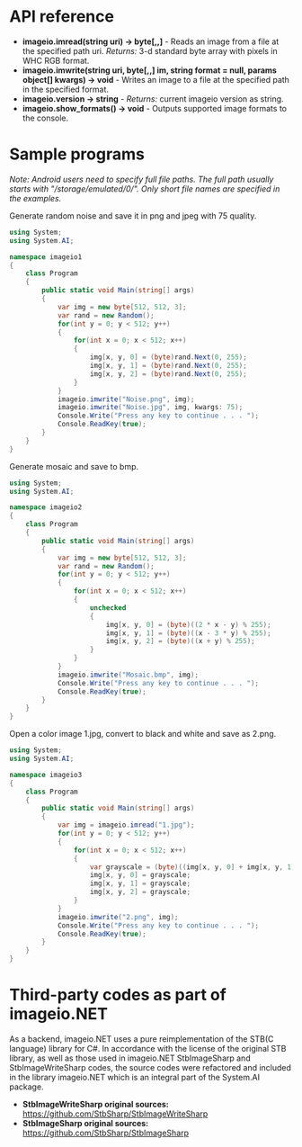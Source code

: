 # API reference

* **imageio.imread(string uri) -> byte[,,]** - Reads an image from a file at the specified path uri. *Returns:* 3-d standard byte array with pixels in WHC RGB format.
* **imageio.imwrite(string uri, byte[,,] im, string format = null, params object[] kwargs) -> void** - Writes an image to a file at the specified path in the specified format.
* **imageio.__version__ -> string** - *Returns:* current imageio version as string.
* **imageio.show_formats() -> void** - Outputs supported image formats to the console.


# Sample programs

*Note: Android users need to specify full file paths. The full path usually starts with "/storage/emulated/0/". Only short file names are specified in the examples.*

Generate random noise and save it in png and jpeg with 75 quality.

```C#
using System;
using System.AI;

namespace imageio1
{
    class Program
    {
        public static void Main(string[] args)
        {
            var img = new byte[512, 512, 3];
            var rand = new Random();
            for(int y = 0; y < 512; y++)
            {
                for(int x = 0; x < 512; x++)
                {
                    img[x, y, 0] = (byte)rand.Next(0, 255);
                    img[x, y, 1] = (byte)rand.Next(0, 255);
                    img[x, y, 2] = (byte)rand.Next(0, 255);
                }
            }
            imageio.imwrite("Noise.png", img);
            imageio.imwrite("Noise.jpg", img, kwargs: 75);
            Console.Write("Press any key to continue . . . ");
            Console.ReadKey(true);
        }
    }
}
```

Generate mosaic and save to bmp.

```C#
using System;
using System.AI;

namespace imageio2
{
    class Program
    {
        public static void Main(string[] args)
        {
            var img = new byte[512, 512, 3];
            var rand = new Random();
            for(int y = 0; y < 512; y++)
            {
                for(int x = 0; x < 512; x++)
                {
                    unchecked
                    {
                        img[x, y, 0] = (byte)((2 * x - y) % 255);
                        img[x, y, 1] = (byte)((x - 3 * y) % 255);
                        img[x, y, 2] = (byte)((x + y) % 255);
                    }
                }
            }
            imageio.imwrite("Mosaic.bmp", img);
            Console.Write("Press any key to continue . . . ");
            Console.ReadKey(true);
        }
    }
}
```

Open a color image 1.jpg, convert to black and white and save as 2.png.

```C#
using System;
using System.AI;

namespace imageio3
{
    class Program
    {
        public static void Main(string[] args)
        {
            var img = imageio.imread("1.jpg");
            for(int y = 0; y < 512; y++)
            {
                for(int x = 0; x < 512; x++)
                {
                    var grayscale = (byte)((img[x, y, 0] + img[x, y, 1] + img[x, y, 2]) / 3);
                    img[x, y, 0] = grayscale;
                    img[x, y, 1] = grayscale;
                    img[x, y, 2] = grayscale;
                }
            }
            imageio.imwrite("2.png", img);
            Console.Write("Press any key to continue . . . ");
            Console.ReadKey(true);
        }
    }
}
```


# Third-party codes as part of imageio.NET

As a backend, imageio.NET uses a pure reimplementation of the STB(C language) library for C#. In accordance with the license of the original STB library, as well as those used in imageio.NET StbImageSharp and StbImageWriteSharp codes, the source codes were refactored and included in the library imageio.NET which is an integral part of the System.AI package.

* **StbImageWriteSharp original sources:** https://github.com/StbSharp/StbImageWriteSharp
* **StbImageSharp original sources:** https://github.com/StbSharp/StbImageSharp
